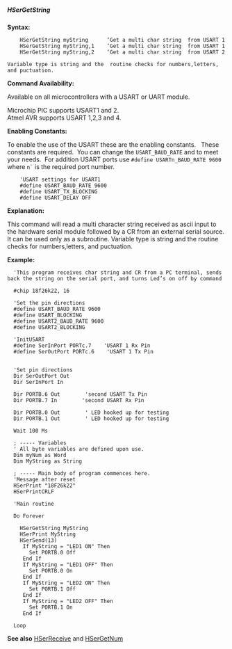 <div class="section">

<div class="titlepage">

<div>

<div>

##### <span id="hsergetstring"></span>HSerGetString

</div>

</div>

</div>

<span class="strong">**Syntax:**</span>

``` screen
    HSerGetString myString      ‘Get a multi char string  from USART 1
    HSerGetString myString,1    ‘Get a multi char string  from USART 1
    HSerGetString myString,2    ‘Get a multi char string  from USART 2
```

``` literallayout
Variable type is string and the  routine checks for numbers,letters, and puctuation.
```

<span class="strong">**Command Availability:**</span>

Available on all microcontrollers with a USART or UART module.  

Microchip PIC supports USART1 and 2.  
Atmel AVR supports USART 1,2,3 and 4.

<span class="strong">**Enabling Constants:**</span>

To enable the use of the USART these are the enabling constants.   These
constants are required.  You can change the `USART_BAUD_RATE` and to
meet your needs.  For addition USART ports use
`#define USARTn_BAUD_RATE 9600` where `` n` `` is the required port
number.

``` screen
    'USART settings for USART1
    #define USART_BAUD_RATE 9600
    #define USART_TX_BLOCKING
    #define USART_DELAY OFF
```

<span class="strong">**Explanation:**</span>

This command will read a multi character string received as ascii input
to the hardware serial module followed by a CR from an external serial
source. It can be used only as a subroutine. Variable type is string and
the routine checks for numbers,letters, and puctuation.

<span class="strong">**Example:**</span>

``` screen
  'This program receives char string and CR from a PC terminal, sends back the string on the serial port, and turns Led’s on off by command

  #chip 18f26k22, 16

  'Set the pin directions
  #define USART_BAUD_RATE 9600
  #define USART_BLOCKING
  #define USART2_BAUD_RATE 9600
  #define USART2_BLOCKING

  'InitUSART
  #define SerInPort PORTc.7    'USART 1 Rx Pin
  #define SerOutPort PORTc.6    'USART 1 Tx Pin


  'Set pin directions
  Dir SerOutPort Out
  Dir SerInPort In

  Dir PORTB.6 Out        'second USART Tx Pin
  Dir PORTB.7 In        'second USART Rx Pin

  Dir PORTB.0 Out        ' LED hooked up for testing
  Dir PORTB.1 Out        ' LED hooked up for testing

  Wait 100 Ms

  ; ----- Variables
  ' All byte variables are defined upon use.
  Dim myNum as Word
  Dim MyString as String

  ; ----- Main body of program commences here.
  'Message after reset
  HSerPrint "18F26k22"
  HSerPrintCRLF

  'Main routine

  Do Forever

    HSerGetString MyString
    HSerPrint MyString
    HSerSend(13)
     If MyString = "LED1 ON" Then
       Set PORTB.0 Off
     End If
     If MyString = "LED1 OFF" Then
       Set PORTB.0 On
     End If
     If MyString = "LED2 ON" Then
       Set PORTB.1 Off
     End If
     If MyString = "LED2 OFF" Then
       Set PORTB.1 On
     End If

  Loop
```

<span class="strong">**See also**</span>
<a href="hserreceive" class="link" title="HSerReceive">HSerReceive</a>
and
<a href="hsergetnum" class="link" title="HSerGetNum">HSerGetNum</a>

</div>
